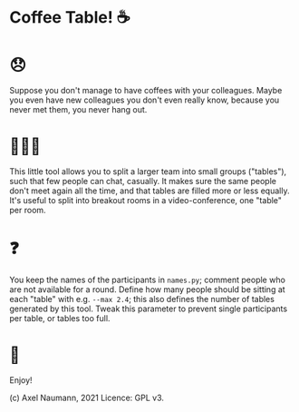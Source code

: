 # Coffee Table! ☕

# 😞

Suppose you don't manage to have coffees with your colleagues.
Maybe you even have new colleagues you don't even really know, because you never met them, you never hang out. 

# 👫👫👫

This little tool allows you to split a larger team into small groups ("tables"), such that few people can chat, casually. 
It makes sure the same people don't meet again all the time, and that tables are filled more or less equally.
It's useful to split into breakout rooms in a video-conference, one "table" per room.

# ❓
You keep the names of the participants in `names.py`; comment people who are not available for a round.
Define how many people should be sitting at each "table" with e.g. `--max 2.4`; this also defines the number of tables generated by this tool.
Tweak this parameter to prevent single participants per table, or tables too full.

# 🧁
Enjoy! 

(c) Axel Naumann, 2021
Licence: GPL v3.

